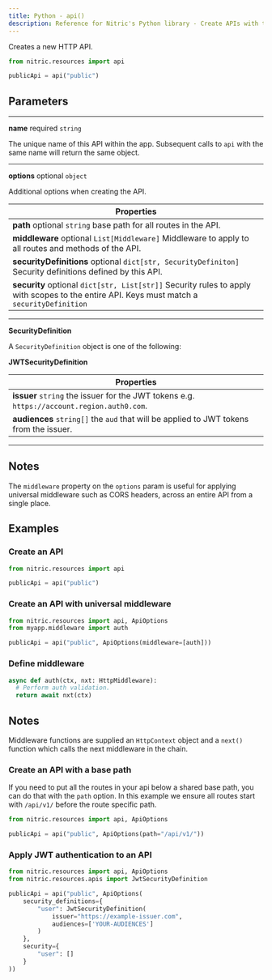 ```yaml
---
title: Python - api()
description: Reference for Nitric's Python library - Create APIs with the Nitric Python SDK.
---
```


Creates a new HTTP API.

```python
from nitric.resources import api

publicApi = api("public")
```

## Parameters

---

**name** required `string`

The unique name of this API within the app. Subsequent calls to `api` with the same name will return the same object.

---

**options** optional `object`

Additional options when creating the API.

| Properties                                                                                                                                 |
| ------------------------------------------------------------------------------------------------------------------------------------------ |
| **path** optional `string` base path for all routes in the API.                                                                            |
| **middleware** optional `List[Middleware]` Middleware to apply to all routes and methods of the API.                                       |
| **securityDefinitions** optional `dict[str, SecurityDefiniton]` Security definitions defined by this API.                                  |
| **security** optional `dict[str, List[str]]` Security rules to apply with scopes to the entire API. Keys must match a `securityDefinition` |

---

**SecurityDefinition**

A `SecurityDefinition` object is one of the following:

**JWTSecurityDefinition**

| Properties                                                                                 |
| ------------------------------------------------------------------------------------------ |
| **issuer** `string` the issuer for the JWT tokens e.g. `https://account.region.auth0.com`. |
| **audiences** `string[]` the `aud` that will be applied to JWT tokens from the issuer.     |

---

## Notes

The `middleware` property on the `options` param is useful for applying universal middleware such as CORS headers, across an entire API from a single place.

## Examples

### Create an API

```python
from nitric.resources import api

publicApi = api("public")
```

### Create an API with universal middleware

```python
from nitric.resources import api, ApiOptions
from myapp.middleware import auth

publicApi = api("public", ApiOptions(middleware=[auth]))
```

### Define middleware

```python
async def auth(ctx, nxt: HttpMiddleware):
  # Perform auth validation.
  return await nxt(ctx)
```

## Notes

Middleware functions are supplied an `HttpContext` object and a `next()` function which calls the next middleware in the chain.

### Create an API with a base path

If you need to put all the routes in your api below a shared base path, you can do that with the `path` option. In this example we ensure all routes start with `/api/v1/` before the route specific path.

```python
from nitric.resources import api, ApiOptions

publicApi = api("public", ApiOptions(path="/api/v1/"))
```

### Apply JWT authentication to an API

```python
from nitric.resources import api, ApiOptions
from nitric.resources.apis import JwtSecurityDefinition

publicApi = api("public", ApiOptions(
    security_definitions={
        "user": JwtSecurityDefinition(
            issuer="https://example-issuer.com",
            audiences=['YOUR-AUDIENCES']
        )
    },
    security={
        "user": []
    }
))
```
